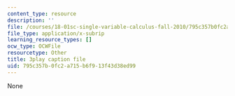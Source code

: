 ```yaml
---
content_type: resource
description: ''
file: /courses/18-01sc-single-variable-calculus-fall-2010/795c357b0fc2a715b6f913f43d38ed99_twzGBqPeW0M.srt
file_type: application/x-subrip
learning_resource_types: []
ocw_type: OCWFile
resourcetype: Other
title: 3play caption file
uid: 795c357b-0fc2-a715-b6f9-13f43d38ed99
---
```

None

